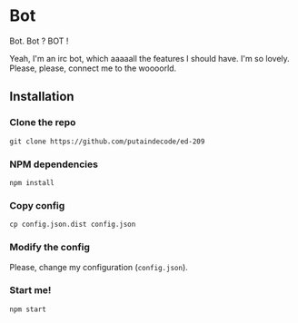 Bot
===

Bot. Bot ? BOT !

Yeah, I'm an irc bot, which aaaaall the features I should have. I'm so lovely.
Please, please, connect me to the woooorld.

## Installation

### Clone the repo

    git clone https://github.com/putaindecode/ed-209

### NPM dependencies

    npm install

### Copy config

    cp config.json.dist config.json

### Modify the config

Please, change my configuration (`config.json`).

### Start me!

    npm start

